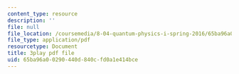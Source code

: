 ```yaml
---
content_type: resource
description: ''
file: null
file_location: /coursemedia/8-04-quantum-physics-i-spring-2016/65ba96a00290440d840cfd0a1e414bce_z79v39lMR3k.pdf
file_type: application/pdf
resourcetype: Document
title: 3play pdf file
uid: 65ba96a0-0290-440d-840c-fd0a1e414bce
---
```

